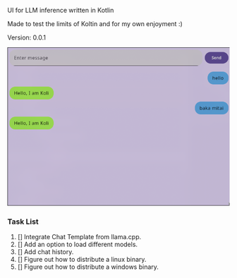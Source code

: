 UI for LLM inference written in Kotlin

Made to test the limits of Koltin and for my own enjoyment :)

Version: 0.0.1

![App Screenshot](img.png)

###  Task List

1. [] Integrate Chat Template from llama.cpp.
2. [] Add an option to load different models.
3. [] Add chat history.
4. [] Figure out how to distribute a linux binary.
5. [] Figure out how to distribute a windows binary.
